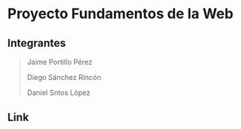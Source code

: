 # Proyecto Fundamentos de la Web

## Integrantes
> Jaime Portillo Pérez
> 
> Diego Sánchez Rincón
> 
> Daniel Sntos López

## Link 